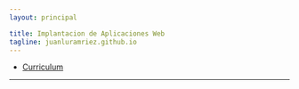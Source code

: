 ```yaml
---
layout: principal

title: Implantacion de Aplicaciones Web 
tagline: juanluramriez.github.io
---
```

   
   * [Curriculum](/index2)
   <hr/>
